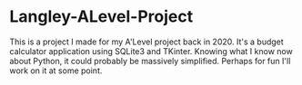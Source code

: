 # Langley-ALevel-Project


This is a project I made for my A'Level project back in 2020. It's a budget calculator application using SQLite3 and TKinter. Knowing what I know now about Python, it could probably be massively simplified. Perhaps for fun I'll work on it at some point.
